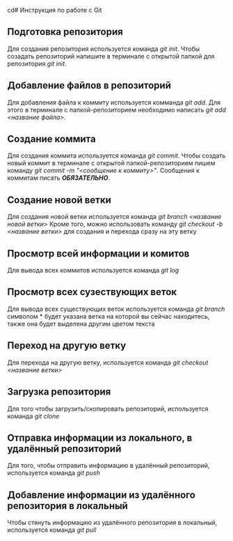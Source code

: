 cd# Инструкция по работе с Git

## Подготовка репозитория
Для создания репозитория используется команда *git init*. Чтобы созадать репозиторий напишите в терминале с открытой папкой для репозитория *git init*.

## Добавление файлов в репозиторий

Для добавления файла к коммиту используется комманда *git add*. Для этого в терминале с папкой-репозиторием необходимо написать *git add <название файла>*.

## Создание коммита
Для создания коммита используется команда *git commit*. Чтобы создать новый коммит в терминале с открытой папкой-репозиторием пишем команду *git commit -m "<сообщение к коммиту>"*. Сообщения к коммитам писать ***ОБЯЗАТЕЛЬНО***.

## Создание новой ветки 

Для создания новой ветки используется команда *git branch <название новой ветки>* 
Кроме того, можно использовать команду *git checkout -b <название ветки>* для создания и перехода сразу на эту ветку 


## Просмотр всей информации и комитов 

Для вывода всех коммитов используется команда *git log* 


## Просмотр всех сузествующих веток 

Для вывода всех существующих веток используется команда *git branch* символом * будет указана ветка на которой вы сейчас находитесь, также она будет выделена другим цветом текста 


## Переход на другую ветку 

Для перехода на другую ветку, используется команда *git checkout <название ветки>* 

## Загрузка репозитория

Для того чтобы загрузить/скопировать репозиторий, используется команда *git clone*

## Отправка информации из локального, в удалённый репозиторий 

Для того, чтобы отправить информацию в удалённый репозиторий, используется команда *git push*

## Добавление информации из удалённого репозитория в локальный

Чтобы стянуть информацию из удалённого репозитория в локальный, используется команда *git pull*
